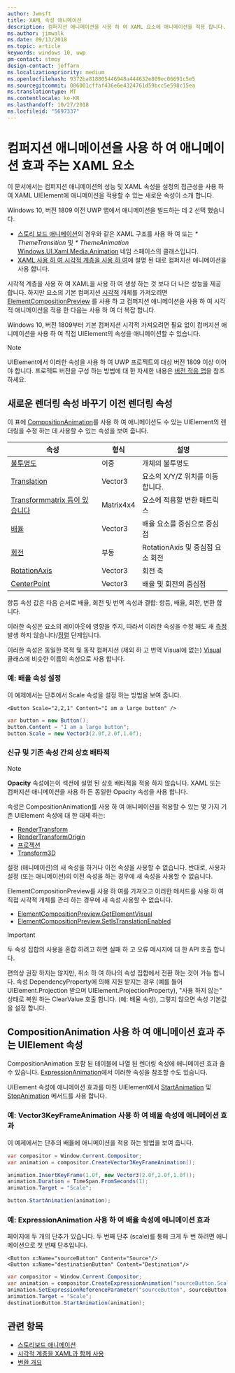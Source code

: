 ```yaml
---
author: Jwmsft
title: XAML 속성 애니메이션
description: 컴퍼지션 애니메이션을 사용 하 여 XAML 요소에 애니메이션을 적용 합니다.
ms.author: jimwalk
ms.date: 09/13/2018
ms.topic: article
keywords: windows 10, uwp
pm-contact: stmoy
design-contact: jeffarn
ms.localizationpriority: medium
ms.openlocfilehash: 9372ba818805446948a444632e809ec06691c5e5
ms.sourcegitcommit: 086001cffaf436e6e4324761d59bcc5e598c15ea
ms.translationtype: MT
ms.contentlocale: ko-KR
ms.lasthandoff: 10/27/2018
ms.locfileid: "5697337"
---
```

# <a name="animating-xaml-elements-with-composition-animations"></a>컴퍼지션 애니메이션을 사용 하 여 애니메이션 효과 주는 XAML 요소

이 문서에서는 컴퍼지션 애니메이션의 성능 및 XAML 속성을 설정의 접근성을 사용 하 여 XAML UIElement에 애니메이션을 적용할 수 있는 새로운 속성이 소개 합니다.

Windows 10, 버전 1809 이전 UWP 앱에서 애니메이션을 빌드하는 데 2 선택 했습니다.

- [스토리 보드 애니메이션](storyboarded-animations.md)의 경우와 같은 XAML 구조를 사용 하 여 또는 _* ThemeTransition_ 및 _* ThemeAnimation_ [Windows.UI.Xaml.Media.Animation](/uwp/api/windows.ui.xaml.media.animation) 네임 스페이스의 클래스입니다.
- [XAML 사용 하 여 시각적 계층을 사용 하 여](../../composition/using-the-visual-layer-with-xaml.md)에 설명 된 대로 컴퍼지션 애니메이션을 사용 합니다.

시각적 계층을 사용 하 여 XAML을 사용 하 여 생성 하는 것 보다 더 나은 성능을 제공 합니다. 하지만 요소의 기본 컴퍼지션 [시각적](/uwp/api/windows.ui.composition.visual) 개체를 가져오려면 [ElementCompositionPreview](/uwp/api/Windows.UI.Xaml.Hosting.ElementCompositionPreview) 를 사용 하 고 컴퍼지션 애니메이션을 사용 하 여 시각적 애니메이션을 적용 한 다음는 사용 하 여 더 복잡 합니다.

Windows 10, 버전 1809부터 기본 컴퍼지션 시각적 가져오려면 필요 없이 컴퍼지션 애니메이션을 사용 하 여 직접 UIElement의 속성을 애니메이션할 수 있습니다.

> [!NOTE]
> UIElement에서 이러한 속성을 사용 하 여 UWP 프로젝트의 대상 버전 1809 이상 이어야 합니다. 프로젝트 버전을 구성 하는 방법에 대 한 자세한 내용은 [버전 적응 앱](../../debug-test-perf/version-adaptive-apps.md)을 참조 하세요.

## <a name="new-rendering-properties-replace-old-rendering-properties"></a>새로운 렌더링 속성 바꾸기 이전 렌더링 속성

이 표에 [CompositionAnimation](/uwp/api/windows.ui.composition.compositionanimation)를 사용 하 여 애니메이션도 수 있는 UIElement의 렌더링을 수정 하는 데 사용할 수 있는 속성을 보여 줍니다.

| 속성 | 형식 | 설명 |
| -- | -- | -- |
| [불투명도](/uwp/api/windows.ui.xaml.uielement.opacity) | 이중 | 개체의 불투명도 |
| [Translation](/uwp/api/windows.ui.xaml.uielement.translation) | Vector3 | 요소의 X/Y/Z 위치를 이동 합니다. |
| [Transformmatrix 등이 있습니다](/uwp/api/windows.ui.xaml.uielement.transformmatrix) | Matrix4x4 | 요소에 적용할 변환 매트릭스 |
| [배율](/uwp/api/windows.ui.xaml.uielement.scale) | Vector3 | 배율 요소를 중심으로 중심점 |
| [회전](/uwp/api/windows.ui.xaml.uielement.rotation) | 부동 | RotationAxis 및 중심점 요소 회전 |
| [RotationAxis](/uwp/api/windows.ui.xaml.uielement.rotationaxis) | Vector3 | 회전 축 |
| [CenterPoint](/uwp/api/windows.ui.xaml.uielement.centerpoint) | Vector3 | 배율 및 회전의 중심점 |

항등 속성 값은 다음 순서로 배율, 회전 및 번역 속성과 결합: 항등, 배율, 회전, 변환 합니다.

이러한 속성은 요소의 레이아웃에 영향을 주지, 따라서 이러한 속성을 수정 해도 새 [측정](/uwp/api/windows.ui.xaml.uielement.measure)발생 하지 않습니다/[정렬](/uwp/api/windows.ui.xaml.uielement.arrange) 단계입니다.

이러한 속성은 동일한 목적 및 동작 컴퍼지션 (제외 하 고 번역 Visual에 없는) [Visual](/uwp/api/windows.ui.composition.visual) 클래스에 비슷한 이름의 속성으로 사용 합니다.

### <a name="example-setting-the-scale-property"></a>예: 배율 속성 설정

이 예제에서는 단추에서 Scale 속성을 설정 하는 방법을 보여 줍니다.

```xaml
<Button Scale="2,2,1" Content="I am a large button" />
```

```csharp
var button = new Button();
button.Content = "I am a large button";
button.Scale = new Vector3(2.0f,2.0f,1.0f);
```

### <a name="mutual-exclusivity-between-new-and-old-properties"></a>신규 및 기존 속성 간의 상호 배타적

> [!NOTE]
> **Opacity** 속성에는이 섹션에 설명 된 상호 배타적을 적용 하지 않습니다. XAML 또는 컴퍼지션 애니메이션을 사용 하 든 동일한 Opacity 속성을 사용 합니다.

속성은 CompositionAnimation를 사용 하 여 애니메이션을 적용할 수 있는 몇 가지 기존 UIElement 속성에 대 한 대체 하는:

- [RenderTransform](/uwp/api/windows.ui.xaml.uielement.rendertransform)
- [RenderTransformOrigin](/uwp/api/windows.ui.xaml.uielement.rendertransformorigin)
- [프로젝션](/uwp/api/windows.ui.xaml.uielement.projection)
- [Transform3D](/uwp/api/windows.ui.xaml.uielement.transform3d)

설정 (애니메이션)의 새 속성을 하거나 이전 속성을 사용할 수 없습니다. 반대로, 사용자 설정 (또는 애니메이션)의 이전 속성을 하는 경우에 새 속성을 사용할 수 없습니다.

ElementCompositionPreview를 사용 하 여를 가져오고 이러한 메서드를 사용 하 여 직접 시각적 개체를 관리 하는 경우에 새 속성 사용할 수 없습니다.

- [ElementCompositionPreview.GetElementVisual](/uwp/api/windows.ui.xaml.hosting.elementcompositionpreview.getelementvisual)
- [ElementCompositionPreview.SetIsTranslationEnabled](/uwp/api/windows.ui.xaml.hosting.elementcompositionpreview.setistranslationenabled)

> [!IMPORTANT]
> 두 속성 집합의 사용을 혼합 하려고 하면 실패 하 고 오류 메시지에 대 한 API 호출 합니다.

편의상 권장 하지는 않지만, 취소 하 여 하나의 속성 집합에서 전환 하는 것이 가능 합니다. 속성 DependencyProperty에 의해 지원 받지는 경우 (예를 들어 UIElement.Projection 받으며 UIElement.ProjectionProperty), "사용 하지 않는" 상태로 복원 하는 ClearValue 호출 합니다. (예: 배율 속성), 그렇지 않으면 속성 기본값을 설정 합니다.

## <a name="animating-uielement-properties-with-compositionanimation"></a>CompositionAnimation 사용 하 여 애니메이션 효과 주는 UIElement 속성

CompositionAnimation 포함 된 테이블에 나열 된 렌더링 속성에 애니메이션 효과 줄 수 있습니다. [ExpressionAnimation](/uwp/api/windows.ui.composition.expressionanimation)에서 이러한 속성을 참조할 수도 있습니다.

UIElement 속성에 애니메이션 효과를 마친 UIElement에서 [StartAnimation](/uwp/api/windows.ui.xaml.uielement.startanimation) 및 [StopAnimation](/uwp/api/windows.ui.xaml.uielement.stopanimation) 메서드를 사용 합니다.

### <a name="example-animating-the-scale-property-with-a-vector3keyframeanimation"></a>예: Vector3KeyFrameAnimation 사용 하 여 배율 속성에 애니메이션 효과

이 예제에서는 단추의 배율에 애니메이션을 적용 하는 방법을 보여 줍니다.

```csharp
var compositor = Window.Current.Compositor;
var animation = compositor.CreateVector3KeyFrameAnimation();

animation.InsertKeyFrame(1.0f, new Vector3(2.0f,2.0f,1.0f));
animation.Duration = TimeSpan.FromSeconds(1);
animation.Target = "Scale";

button.StartAnimation(animation);
```

### <a name="example-animating-the-scale-property-with-an-expressionanimation"></a>예: ExpressionAnimation 사용 하 여 배율 속성에 애니메이션 효과

페이지에 두 개의 단추가 있습니다. 두 번째 단추 (scale)를 통해 크게 두 번 하려면 애니메이션으로 첫 번째 단추입니다.

```xaml
<Button x:Name="sourceButton" Content="Source"/>
<Button x:Name="destinationButton" Content="Destination"/>
```

```csharp
var compositor = Window.Current.Compositor;
var animation = compositor.CreateExpressionAnimation("sourceButton.Scale*2");
animation.SetExpressionReferenceParameter("sourceButton", sourceButton);
animation.Target = "Scale";
destinationButton.StartAnimation(animation);
```

## <a name="related-topics"></a>관련 항목

- [스토리보드 애니메이션](storyboarded-animations.md)
- [시각적 계층을 XAML과 함께 사용](../../composition/using-the-visual-layer-with-xaml.md)
- [변환 개요](../layout/transforms.md)